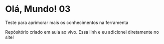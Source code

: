 # Olá, Mundo! 03
 Teste para aprimorar mais os conhecimentos na ferramenta 

Repósitório criado em aula ao vivo. 
Essa linh  e eu adicionei diretamente no site!

